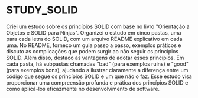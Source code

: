 # STUDY_SOLID

Criei um estudo sobre os princípios SOLID com base no livro "Orientação a Objetos e SOLID para Ninjas". Organizei o estudo em cinco pastas, uma para cada letra do SOLID, com um arquivo README explicativo em cada uma. No README, forneço um guia passo a passo, exemplos práticos e discuto as complicações que podem surgir ao não seguir os princípios SOLID. Além disso, destaco as vantagens de adotar esses princípios. Em cada pasta, há subpastas chamadas "bad" (para exemplos ruins) e "good" (para exemplos bons), ajudando a ilustrar claramente a diferença entre um código que segue os princípios SOLID e um que não o faz. Esse estudo visa proporcionar uma compreensão profunda e prática dos princípios SOLID e como aplicá-los eficazmente no desenvolvimento de software.

